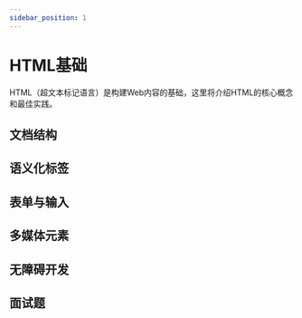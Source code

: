 ```yaml
---
sidebar_position: 1
---
```


# HTML基础

HTML（超文本标记语言）是构建Web内容的基础，这里将介绍HTML的核心概念和最佳实践。

## 文档结构

## 语义化标签

## 表单与输入

## 多媒体元素

## 无障碍开发

## 面试题 